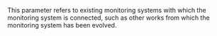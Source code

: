 This parameter refers to existing monitoring systems with which the monitoring system is connected, such as other works from which the monitoring system has been evolved.
